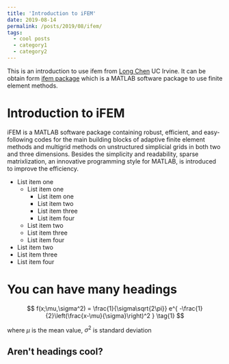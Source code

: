 ```yaml
---
title: 'Introduction to iFEM'
date: 2019-08-14
permalink: /posts/2019/08/ifem/
tags:
  - cool posts
  - category1
  - category2
---
```


This is an introduction to use ifem from [Long Chen](https://www.math.uci.edu/~chenlong/) UC Irvine. It can be obtain form [ifem package](https://www.math.uci.edu/~chenlong/programming.html) which is a MATLAB software package to use finite element methods.


Introduction to iFEM
======
iFEM is a MATLAB software package containing robust, efficient, and easy-following codes for the main building blocks of adaptive finite element methods and multigrid methods on unstructured simplicial grids in both two and three dimensions. Besides the simplicity and readability, sparse matrixlization, an innovative programming style for MATLAB, is introduced to improve the efficiency.

  * List item one 
      * List item one 
          * List item one
          * List item two
          * List item three
          * List item four
      * List item two
      * List item three
      * List item four
  * List item two
  * List item three
  * List item four

You can have many headings
======
$$
f(x;\mu,\sigma^2) = \frac{1}{\sigma\sqrt{2\pi}} e^{ -\frac{1}{2}\left(\frac{x-\mu}{\sigma}\right)^2 } \tag{1}
$$

where $\mu$ is the mean value, $\sigma^2$ is standard deviation

Aren't headings cool?
------